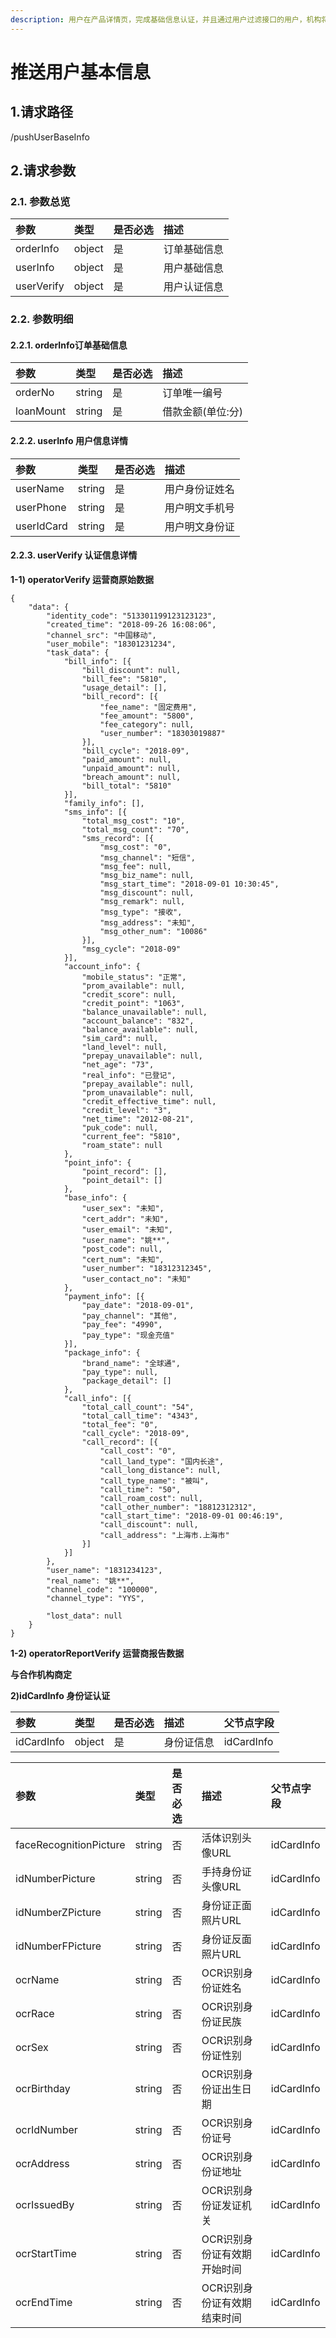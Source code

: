 ```yaml
---
description: 用户在产品详情页，完成基础信息认证，并且通过用户过滤接口的用户，机构将向平台推送用户基础信息
---
```


# 推送用户基本信息

## 1.请求路径

/pushUserBaseInfo

## 2.请求参数

### 2.1. 参数总览 <a id="&#x53C2;&#x6570;&#x603B;&#x89C8;"></a>

| 参数 | 类型 | 是否必选 | 描述 |
| :--- | :--- | :--- | :--- |
| orderInfo | object | 是 | 订单基础信息 |
| userInfo | object | 是 | 用户基础信息 |
| userVerify | object | 是 | 用户认证信息 |

### 2.2. 参数明细 <a id="&#x53C2;&#x6570;&#x660E;&#x7EC6;"></a>

#### 2.2.1. orderInfo订单基础信息

| 参数 | 类型 | 是否必选 | 描述 |
| :--- | :--- | :--- | :--- |
| orderNo | string | 是 | 订单唯一编号 |
| loanMount | string | 是 | 借款金额\(单位:分\) |

#### 2.2.2. userInfo 用户信息详情 <a id="user_info"></a>

| 参数 | 类型 | 是否必选 | 描述 |
| :--- | :--- | :--- | :--- |
| userName | string | 是 | 用户身份证姓名 |
| userPhone | string | 是 | 用户明文手机号 |
| userIdCard | string | 是 | 用户明文身份证 |

#### 2.2.3. userVerify 认证信息详情 <a id="user_verify"></a>

**1-1\) operatorVerify 运营商原始数据**

```text
{
	"data": {
		"identity_code": "513301199123123123",
		"created_time": "2018-09-26 16:08:06",
		"channel_src": "中国移动",
		"user_mobile": "18301231234",
		"task_data": {
			"bill_info": [{
				"bill_discount": null,
				"bill_fee": "5810",
				"usage_detail": [],
				"bill_record": [{
					"fee_name": "固定费用",
					"fee_amount": "5800",
					"fee_category": null,
					"user_number": "18303019887"
				}],
				"bill_cycle": "2018-09",
				"paid_amount": null,
				"unpaid_amount": null,
				"breach_amount": null,
				"bill_total": "5810"
			}],
			"family_info": [],
			"sms_info": [{
				"total_msg_cost": "10",
				"total_msg_count": "70",
				"sms_record": [{
					"msg_cost": "0",
					"msg_channel": "短信",
					"msg_fee": null,
					"msg_biz_name": null,
					"msg_start_time": "2018-09-01 10:30:45",
					"msg_discount": null,
					"msg_remark": null,
					"msg_type": "接收",
					"msg_address": "未知",
					"msg_other_num": "10086"
				}],
				"msg_cycle": "2018-09"
			}],
			"account_info": {
				"mobile_status": "正常",
				"prom_available": null,
				"credit_score": null,
				"credit_point": "1063",
				"balance_unavailable": null,
				"account_balance": "832",
				"balance_available": null,
				"sim_card": null,
				"land_level": null,
				"prepay_unavailable": null,
				"net_age": "73",
				"real_info": "已登记",
				"prepay_available": null,
				"prom_unavailable": null,
				"credit_effective_time": null,
				"credit_level": "3",
				"net_time": "2012-08-21",
				"puk_code": null,
				"current_fee": "5810",
				"roam_state": null
			},
			"point_info": {
				"point_record": [],
				"point_detail": []
			},
			"base_info": {
				"user_sex": "未知",
				"cert_addr": "未知",
				"user_email": "未知",
				"user_name": "姚**",
				"post_code": null,
				"cert_num": "未知",
				"user_number": "18312312345",
				"user_contact_no": "未知"
			},
			"payment_info": [{
				"pay_date": "2018-09-01",
				"pay_channel": "其他",
				"pay_fee": "4990",
				"pay_type": "现金充值"
			}],
			"package_info": {
				"brand_name": "全球通",
				"pay_type": null,
				"package_detail": []
			},
			"call_info": [{
				"total_call_count": "54",
				"total_call_time": "4343",
				"total_fee": "0",
				"call_cycle": "2018-09",
				"call_record": [{
					"call_cost": "0",
					"call_land_type": "国内长途",
					"call_long_distance": null,
					"call_type_name": "被叫",
					"call_time": "50",
					"call_roam_cost": null,
					"call_other_number": "18812312312",
					"call_start_time": "2018-09-01 00:46:19",
					"call_discount": null,
					"call_address": "上海市.上海市"
				}]
			}]
		},
		"user_name": "1831234123",
		"real_name": "姚**",
		"channel_code": "100000",
		"channel_type": "YYS",
		
		"lost_data": null
	}
}
```

**1-2\) operatorReportVerify 运营商报告数据**

**与合作机构商定**

**2\)idCardInfo 身份证认证**

| 参数 | 类型 | 是否必选 | 描述 | 父节点字段 |
| :--- | :--- | :--- | :--- | :--- |
| idCardInfo | object | 是 | 身份证信息 | idCardInfo |

| 参数 | 类型 | 是否必选 | 描述 | 父节点字段 |
| :--- | :--- | :--- | :--- | :--- |
| faceRecognitionPicture | string | 否 | 活体识别头像URL | idCardInfo |
| idNumberPicture | string | 否 | 手持身份证头像URL | idCardInfo |
| idNumberZPicture | string | 否 | 身份证正面照片URL | idCardInfo |
| idNumberFPicture | string | 否 | 身份证反面照片URL | idCardInfo |
| ocrName | string | 否 | OCR识别身份证姓名 | idCardInfo |
| ocrRace | string | 否 | OCR识别身份证民族 | idCardInfo |
| ocrSex | string | 否 | OCR识别身份证性别 | idCardInfo |
| ocrBirthday | string | 否 | OCR识别身份证出生日期 | idCardInfo |
| ocrIdNumber | string | 否 | OCR识别身份证号 | idCardInfo |
| ocrAddress | string | 否 | OCR识别身份证地址 | idCardInfo |
| ocrIssuedBy | string | 否 | OCR识别身份证发证机关 | idCardInfo |
| ocrStartTime | string | 否 | OCR识别身份证有效期开始时间 | idCardInfo |
| ocrEndTime | string | 否 | OCR识别身份证有效期结束时间 | idCardInfo |

